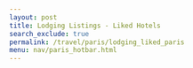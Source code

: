 ```yaml
---
layout: post
title: Lodging Listings - Liked Hotels
search_exclude: true
permalink: /travel/paris/lodging_liked_paris
menu: nav/paris_hotbar.html
---
```

<head>
  <link rel="stylesheet" href="../../assets/css/travel/lodging.css" />
</head>

<body>
    <main class="main-content" id="main-content">
        <div id="hotelCount"></div>
    </main>
</body>

<script type="module">

import { pythonURI, fetchOptions } from '{{ site.baseurl }}/assets/js/api/config.js';

document.addEventListener("DOMContentLoaded", (event) => {
    fetchLikedHotels();
});

async function fetchLikedHotels() {
    try {
        const response = await fetch(`${pythonURI}/api/hotel`, {...fetchOptions});

        if (!response.ok) {
            throw new Error('Failed to fetch hotels: ' + response.statusText);
        }

        const data = await response.json();
        var hotelCount = data.length || 0;

        document.getElementById('hotelCount').innerHTML = `<h2>You have liked ${hotelCount} hotels!</h2>`;

        const body = document.getElementById('main-content');

        data.forEach(item => {

            const card = document.createElement('div');
            card.className = 'card';
            card.innerHTML = `
                <h2>${item.hotel}</h2>
                <p>${item.city}, ${item.country}</p>
            `;

            const starsContainer = document.createElement("div");
            starsContainer.className = "stars-container";
            let selectedRating = item.rating;


            for (let i = 1; i <= 5; i++) {
                const star = document.createElement("span");
                star.className = "star";
                star.textContent = "★";
                star.dataset.value = i;
                star.onclick = () => {
                    selectedRating = i;
                    updateStars(starsContainer, selectedRating);
                    putHotelData(item.id, i)
                };
                starsContainer.appendChild(star);
            }

            updateStars(starsContainer, selectedRating);

            card.appendChild(starsContainer);

            const removeButton = document.createElement("button");
            removeButton.className = "remove-button";
            removeButton.textContent = "Remove";
            removeButton.onclick = () => {
                deleteHotel(item.id);
                hotelCount -= 1;
                document.getElementById('hotelCount').innerHTML = `<h2>You have liked ${hotelCount} hotels!</h2>`;
                card.remove();
            };
            card.appendChild(removeButton);

            body.appendChild(card);

        });
    } catch (error) {
        console.error('Error fetching data:', error);
    }
}

function handleKeyPress(event, id) {
    if (event.key === 'Enter') {
        event.preventDefault();
        const newRating = event.target.textContent;
        putHotelData(id, newRating);
    }
}

function updateStars(container, rating) {
    const stars = container.querySelectorAll(".star");
    stars.forEach((star, index) => {
        if (index < rating) {
            star.style.color = "gold";
        } else {
            star.style.color = "gray";
        }
    });
}

async function putHotelData(id, newRating) {
    
    const putData = {
        id: id,
        rating: parseInt(newRating)
    };

    try {
        const response = await fetch(`${pythonURI}/api/hotel`, {
            ...fetchOptions,
            method: 'PUT',
            body: JSON.stringify(putData)
        });

        if (!response.ok) {
            throw new Error(`HTTP error! Status: ${response.status}`);
        }

        const data = await response.json();
        console.log('Put response:', data);
    } catch (error) {
        console.error("Error putting data:", error);
    }
}

async function deleteHotel(id) {

    const deleteData = {
        id: id,
    };

    try {
        const response = await fetch(`${pythonURI}/api/hotel`, {
            ...fetchOptions,
            method: 'DELETE',
            body: JSON.stringify(deleteData)
        });

        if (!response.ok) {
            throw new Error(`HTTP error! Status: ${response.status}`);
        }

        const data = await response.json();
        console.log('Delete response:', data);
    } catch (error) {
        console.error("Error deleting data:", error);
    }
}


</script>